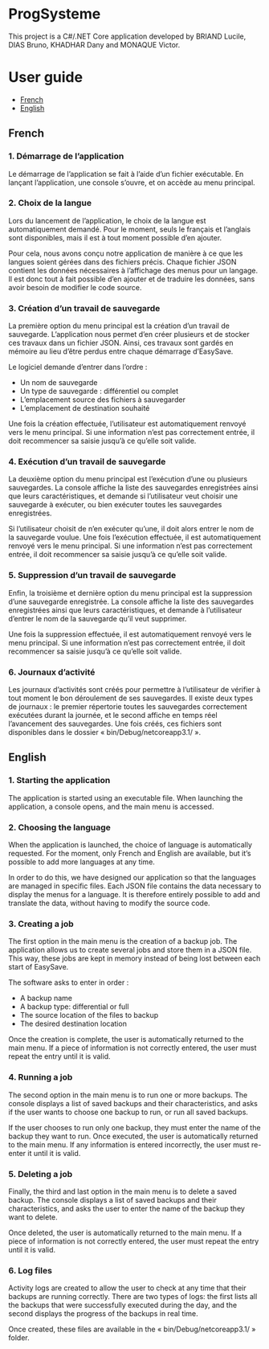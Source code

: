 # ProgSysteme

This project is a C#/.NET Core application developed by BRIAND Lucile, DIAS Bruno, KHADHAR Dany and MONAQUE Victor.

# User guide
- [French](https://github.com/Lucile-BRIAND/ProgSysteme/tree/AppV3#french) 
- [English](https://github.com/Lucile-BRIAND/ProgSysteme/tree/AppV3#english) 

## French
### 1.	Démarrage de l’application
Le démarrage de l’application se fait à l’aide d’un fichier exécutable. En lançant l’application, une console s’ouvre, et on accède au menu principal.

### 2.	Choix de la langue
Lors du lancement de l’application, le choix de la langue est automatiquement demandé. Pour le moment, seuls le français et l’anglais sont disponibles, mais il est à tout moment possible d’en ajouter.

Pour cela, nous avons conçu notre application de manière à ce que les langues soient gérées dans des fichiers précis. Chaque fichier JSON contient les données nécessaires à l’affichage des menus pour un langage. Il est donc tout à fait possible d’en ajouter et de traduire les données, sans avoir besoin de modifier le code source.

### 3.	Création d’un travail de sauvegarde
La première option du menu principal est la création d’un travail de sauvegarde. L’application nous permet d’en créer plusieurs et de stocker ces travaux dans un fichier JSON. Ainsi, ces travaux sont gardés en mémoire au lieu d’être perdus entre chaque démarrage d’EasySave.

Le logiciel demande d’entrer dans l’ordre :
-	Un nom de sauvegarde
-	Un type de sauvegarde : différentiel ou complet
-	L’emplacement source des fichiers à sauvegarder
-	L’emplacement de destination souhaité 

Une fois la création effectuée, l’utilisateur est automatiquement renvoyé vers le menu principal. Si une information n’est pas correctement entrée, il doit recommencer sa saisie jusqu’à ce qu’elle soit valide.

### 4.	Exécution d’un travail de sauvegarde
La deuxième option du menu principal est l’exécution d’une ou plusieurs sauvegardes. La console affiche la liste des sauvegardes enregistrées ainsi que leurs caractéristiques, et demande si l’utilisateur veut choisir une sauvegarde à exécuter, ou bien exécuter toutes les sauvegardes enregistrées. 

Si l’utilisateur choisit de n’en exécuter qu’une, il doit alors entrer le nom de la sauvegarde voulue. Une fois l’exécution effectuée, il est automatiquement renvoyé vers le menu principal. Si une information n’est pas correctement entrée, il doit recommencer sa saisie jusqu’à ce qu’elle soit valide.

### 5.	Suppression d’un travail de sauvegarde
Enfin, la troisième et dernière option du menu principal est la suppression d’une sauvegarde enregistrée. La console affiche la liste des sauvegardes enregistrées ainsi que leurs caractéristiques, et demande à l’utilisateur d’entrer le nom de la sauvegarde qu’il veut supprimer.  

Une fois la suppression effectuée, il est automatiquement renvoyé vers le menu principal. Si une information n’est pas correctement entrée, il doit recommencer sa saisie jusqu’à ce qu’elle soit valide.

### 6.	Journaux d’activité
Les journaux d’activités sont créés pour permettre à l’utilisateur de vérifier à tout moment le bon déroulement de ses sauvegardes. Il existe deux types de journaux : le premier répertorie toutes les sauvegardes correctement exécutées durant la journée, et le second affiche en temps réel l’avancement des sauvegardes. 
Une fois créés, ces fichiers sont disponibles dans le dossier « bin/Debug/netcoreapp3.1/ ».
 
 
 
## English
### 1.	Starting the application
The application is started using an executable file. When launching the application, a console opens, and the main menu is accessed.

### 2.	Choosing the language
When the application is launched, the choice of language is automatically requested. For the moment, only French and English are available, but it’s possible to add more languages at any time.

In order to do this, we have designed our application so that the languages are managed in specific files. Each JSON file contains the data necessary to display the menus for a language. It is therefore entirely possible to add and translate the data, without having to modify the source code.

### 3.	Creating a job
The first option in the main menu is the creation of a backup job. The application allows us to create several jobs and store them in a JSON file. This way, these jobs are kept in memory instead of being lost between each start of EasySave.

The software asks to enter in order : 
-	A backup name
-	A backup type: differential or full
-	The source location of the files to backup
-	The desired destination location

Once the creation is complete, the user is automatically returned to the main menu. If a piece of information is not correctly entered, the user must repeat the entry until it is valid.

### 4.	Running a job
The second option in the main menu is to run one or more backups. The console displays a list of saved backups and their characteristics, and asks if the user wants to choose one backup to run, or run all saved backups.

If the user chooses to run only one backup, they must enter the name of the backup they want to run. Once executed, the user is automatically returned to the main menu. If any information is entered incorrectly, the user must re-enter it until it is valid.

### 5.	Deleting a job
Finally, the third and last option in the main menu is to delete a saved backup. The console displays a list of saved backups and their characteristics, and asks the user to enter the name of the backup they want to delete. 

Once deleted, the user is automatically returned to the main menu. If a piece of information is not correctly entered, the user must repeat the entry until it is valid.

### 6.	Log files
Activity logs are created to allow the user to check at any time that their backups are running correctly. There are two types of logs: the first lists all the backups that were successfully executed during the day, and the second displays the progress of the backups in real time.

Once created, these files are available in the « bin/Debug/netcoreapp3.1/ » folder.
 
